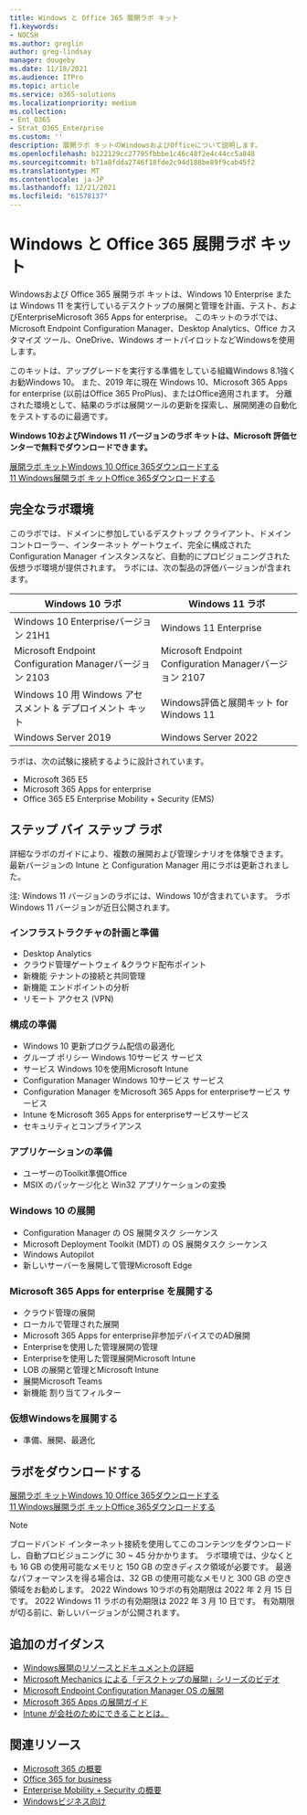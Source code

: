```yaml
---
title: Windows と Office 365 展開ラボ キット
f1.keywords:
- NOCSH
ms.author: greglin
author: greg-lindsay
manager: dougeby
ms.date: 11/18/2021
ms.audience: ITPro
ms.topic: article
ms.service: o365-solutions
ms.localizationpriority: medium
ms.collection:
- Ent_O365
- Strat_O365_Enterprise
ms.custom: ''
description: 展開ラボ キットのWindowsおよびOfficeについて説明します。
ms.openlocfilehash: b122129cc27795fbbbe1c46c48f2e4c44cc5a848
ms.sourcegitcommit: b71a8fdda2746f18fde2c94d188be89f9cab45f2
ms.translationtype: MT
ms.contentlocale: ja-JP
ms.lasthandoff: 12/21/2021
ms.locfileid: "61578137"
---
```

# <a name="windows-and-office-365-deployment-lab-kit"></a>Windows と Office 365 展開ラボ キット

Windowsおよび Office 365 展開ラボ キットは、Windows 10 Enterprise または Windows 11 を実行しているデスクトップの展開と管理を計画、テスト、およびEnterpriseMicrosoft 365 Apps for enterprise。 このキットのラボでは、Microsoft Endpoint Configuration Manager、Desktop Analytics、Office カスタマイズ ツール、OneDrive、Windows オートパイロットなどWindowsを使用します。

このキットは、アップグレードを実行する準備をしている組織Windows 8.1強くお勧Windows 10。 また、2019 年に現在 Windows 10、Microsoft 365 Apps for enterprise (以前はOffice 365 ProPlus)、またはOffice適用されます。 分離された環境として、結果のラボは展開ツールの更新を探索し、展開関連の自動化をテストするのに最適です。

**Windows 10およびWindows 11 バージョンのラボ キットは、Microsoft 評価センターで無料でダウンロードできます。**

[展開ラボ キットWindows 10 Office 365ダウンロードする](https://www.microsoft.com/evalcenter/evaluate-lab-kit)<br>
[11 Windows展開ラボ キットOffice 365ダウンロードする](https://www.microsoft.com/evalcenter/evaluate-windows-11-office-365-lab-kit)

## <a name="a-complete-lab-environment"></a>完全なラボ環境

このラボでは、ドメインに参加しているデスクトップ クライアント、ドメイン コントローラー、インターネット ゲートウェイ、完全に構成された Configuration Manager インスタンスなど、自動的にプロビジョニングされた仮想ラボ環境が提供されます。 ラボには、次の製品の評価バージョンが含まれます。


|Windows 10 ラボ  |Windows 11 ラボ  |
|---------|---------|
|Windows 10 Enterpriseバージョン 21H1      | Windows 11 Enterprise        |
|Microsoft Endpoint Configuration Managerバージョン 2103     |  Microsoft Endpoint Configuration Managerバージョン 2107      | 
|Windows 10 用 Windows アセスメント & デプロイメント キット     |  Windows評価と展開キット for Windows 11      | 
|Windows Server 2019     |  Windows Server 2022      | 

ラボは、次の試験に接続するように設計されています。

- Microsoft 365 E5
- Microsoft 365 Apps for enterprise
- Office 365 E5 Enterprise Mobility + Security (EMS)

## <a name="step-by-step-labs"></a>ステップ バイ ステップ ラボ

詳細なラボのガイドにより、複数の展開および管理シナリオを体験できます。 最新バージョンの Intune と Configuration Manager 用にラボは更新されました。

注: Windows 11 バージョンのラボには、Windows 10が含まれています。 ラボ Windows 11 バージョンが近日公開されます。 

### <a name="plan-and-prepare-infrastructure"></a>インフラストラクチャの計画と準備

- Desktop Analytics
- クラウド管理ゲートウェイ &クラウド配布ポイント
- 新機能 テナントの接続と共同管理
- 新機能 エンドポイントの分析
- リモート アクセス (VPN)

### <a name="prepare-configuration"></a>構成の準備

- Windows 10 更新プログラム配信の最適化
- グループ ポリシー Windows 10サービス サービス
- サービス Windows 10を使用Microsoft Intune
- Configuration Manager Windows 10サービス サービス
- Configuration Manager をMicrosoft 365 Apps for enterpriseサービス サービス
- Intune をMicrosoft 365 Apps for enterpriseサービスサービス
- セキュリティとコンプライアンス

### <a name="prepare-applications"></a>アプリケーションの準備

- ユーザーのToolkit準備Office
- MSIX のパッケージ化と Win32 アプリケーションの変換

### <a name="deploy-windows-10"></a>Windows 10 の展開

- Configuration Manager の OS 展開タスク シーケンス
- Microsoft Deployment Toolkit (MDT) の OS 展開タスク シーケンス
- Windows Autopilot
- 新しいサーバーを展開して管理Microsoft Edge

### <a name="deploy-microsoft-365-apps-for-enterprise"></a>Microsoft 365 Apps for enterprise を展開する

- クラウド管理の展開
- ローカルで管理された展開
- Microsoft 365 Apps for enterprise非参加デバイスでのAD展開
- Enterpriseを使用した管理展開の管理
- Enterpriseを使用した管理展開Microsoft Intune
- LOB の展開と管理とMicrosoft Intune
- 展開Microsoft Teams
- 新機能 割り当てフィルター

### <a name="deploy-windows-virtual-desktop"></a>仮想Windowsを展開する

- 準備、展開、最適化

## <a name="download-the-lab"></a>ラボをダウンロードする
[展開ラボ キットWindows 10 Office 365ダウンロードする](https://www.microsoft.com/evalcenter/evaluate-lab-kit)<br>
[11 Windows展開ラボ キットOffice 365ダウンロードする](https://www.microsoft.com/evalcenter/evaluate-windows-11-office-365-lab-kit)

> [!NOTE]
> ブロードバンド インターネット接続を使用してこのコンテンツをダウンロードし、自動プロビジョニングに 30 ~ 45 分かかります。 ラボ環境では、少なくとも 16 GB の使用可能なメモリと 150 GB の空きディスク領域が必要です。 最適なパフォーマンスを得る場合は、32 GB の使用可能なメモリと 300 GB の空き領域をお勧めします。 2022 Windows 10ラボの有効期限は 2022 年 2 月 15 日です。 2022 Windows 11 ラボの有効期限は 2022 年 3 月 10 日です。 有効期限が切る前に、新しいバージョンが公開されます。

## <a name="additional-guidance"></a>追加のガイダンス

- [Windows展開のリソースとドキュメントの詳細](/windows/deployment)
- [Microsoft Mechanics による「デスクトップの展開」シリーズのビデオ](https://www.aka.ms/watchhowtoshift)
- [Microsoft Endpoint Configuration Manager OS の展開](/mem/configmgr/osd/understand/introduction-to-operating-system-deployment)
- [Microsoft 365 Apps の展開ガイド](/deployoffice/deployment-guide-microsoft-365-apps)
- [Intune が会社のためにできることとは。](/intune/get-started-evaluation)

## <a name="related-resources"></a>関連リソース

- [Microsoft 365 の概要](https://www.microsoft.com/microsoft-365/default.aspx)
- [Office 365 for business](https://products.office.com/business/office)
- [Enterprise Mobility + Security の概要](https://www.microsoft.com/cloud-platform/enterprise-mobility-security)
- [Windowsビジネス向け](https://www.microsoft.com/windows/business)


